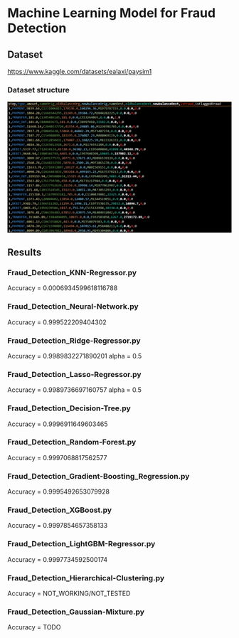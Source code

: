 # Machine Learning Model for Fraud Detection

## Dataset

https://www.kaggle.com/datasets/ealaxi/paysim1

### Dataset structure
![dataset structure](https://github.com/404fafnir/Fraud_Detection_ML/blob/main/img/Dataset_img.png)

## Results

### Fraud_Detection_KNN-Regressor.py
 Accuracy = 0.0006934599618116788 

### Fraud_Detection_Neural-Network.py
 Accuracy = 0.999522209404302

### Fraud_Detection_Ridge-Regressor.py
 Accuracy = 0.9989832271890201
 alpha = 0.5

### Fraud_Detection_Lasso-Regressor.py
 Accuracy = 0.9989736697160757
 alpha = 0.5

### Fraud_Detection_Decision-Tree.py
 Accuracy = 0.9996911649603465

### Fraud_Detection_Random-Forest.py
 Accuracy = 0.9997068817562577

### Fraud_Detection_Gradient-Boosting_Regression.py
 Accuracy = 0.9995492653079928

### Fraud_Detection_XGBoost.py
 Accuracy = 0.9997854657358133

### Fraud_Detection_LightGBM-Regressor.py
 Accuracy = 0.9997734592500174

### Fraud_Detection_Hierarchical-Clustering.py
 Accuracy = NOT_WORKING/NOT_TESTED

### Fraud_Detection_Gaussian-Mixture.py
 Accuracy = TODO 

